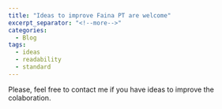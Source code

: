 ```yaml
---
title: "Ideas to improve Faina PT are welcome"
excerpt_separator: "<!--more-->"
categories:
  - Blog
tags:
  - ideas
  - readability
  - standard
---
```


Please, feel free to contact me if you have ideas to improve the colaboration.
